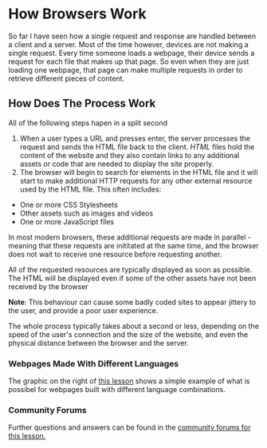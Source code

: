 # How Browsers Work

So far I have seen how a single request and response are handled between a client and a server.  Most of the time however, devices are not making a single request.  Every time someone loads a webpage, their device sends a request for each file that makes up that page.  So even when they are just loading one webpage, that page can make multiple requests in order to retrieve different pieces of content.  

## How Does The Process Work

All of the following steps hapen in a split second

1. When a user types a URL and presses enter, the server processes the request and sends the HTML file back to the client.  *HTML* files hold the content of the website and they also contain links to any additional assets or code that are needed to display the site properly.
2. The browser will begin to search for elements in the HTML file and it will start to make additional HTTP requests for any other external resource used by the HTML file.  This often includes:

* One or more CSS Stylesheets
* Other assets such as images and videos
* One or more JavaScript files

In most modern browsers, these additional requests are made in parallel - meaning that these requests are inititated at the same time, and the browser does not wait to receive one resource before requesting another. 

All of the requested resources are typically displayed as soon as possible.  The HTML will be displayed even if some of the other assets have not been received by the browser

**Note**: This behaviour can cause some badly coded sites to appear jittery to the user, and provide a poor user experience. 

The whole process typically takes about a second or less, depending on the speed of the user's connection and the size of the website, and even the physical distance between the browser and the server. 

### Webpages Made With Different Languages

The graphic on the right of [this lesson](https://www.codecademy.com/paths/front-end-engineer-career-path/tracks/fecp-22-overview-of-web-development/modules/wdcp-22-the-internet-and-web-development/lessons/what-is-the-internet/exercises/how-browsers-work) shows a simple example of what is possibel for webpages built with different language combinations.  

### Community Forums

Further questions and answers can be found in the [community forums for this lesson.](https://discuss.codecademy.com/t/faq-overview-of-the-internet-how-do-browsers-work/372074)